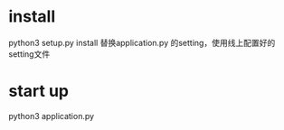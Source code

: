 # install
python3 setup.py install
替换application.py 的setting，使用线上配置好的setting文件

# start up
python3 application.py

